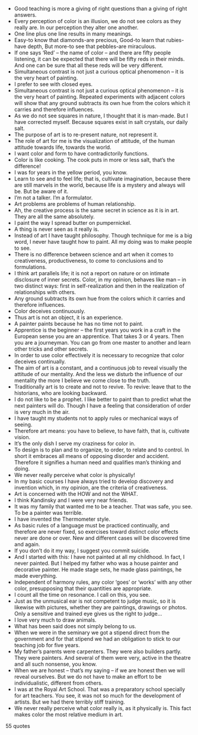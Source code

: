  - Good teaching is more a giving of right questions than a giving of right answers.
 - Every perception of color is an illusion, we do not see colors as they really are. In our perception they alter one another.
 - One line plus one line results in many meanings.
 - Easy-to know that diamonds-are precious, Good-to learn that rubies-have depth, But more-to see that pebbles-are miraculous.
 - If one says ‘Red’ – the name of color – and there are fifty people listening, it can be expected that there will be fifty reds in their minds. And one can be sure that all these reds will be very different.
 - Simultaneous contrast is not just a curious optical phenomenon – it is the very heart of painting.
 - I prefer to see with closed eyes.
 - Simultaneous contrast is not just a curious optical phenomenon – it is the very heart of painting. Repeated experiments with adjacent colors will show that any ground subtracts its own hue from the colors which it carries and therefore influences.
 - As we do not see squares in nature, I thought that it is man-made. But I have corrected myself. Because squares exist in salt crystals, our daily salt.
 - The purpose of art is to re-present nature, not represent it.
 - The role of art for me is the visualization of attitude, of the human attitude towards life, towards the world.
 - I want color and form to have contradictorily functions.
 - Color is like cooking. The cook puts in more or less salt, that’s the difference!
 - I was for years in the yellow period, you know.
 - Learn to see and to feel life; that is, cultivate imagination, because there are still marvels in the world, because life is a mystery and always will be. But be aware of it.
 - I’m not a talker. I’m a formulator.
 - Art problems are problems of human relationship.
 - Ah, the creative process is the same secret in science as it is in art. They are all the same absolutely.
 - I paint the way I spread butter on pumpernickel.
 - A thing is never seen as it really is.
 - Instead of art I have taught philosophy. Though technique for me is a big word, I never have taught how to paint. All my doing was to make people to see.
 - There is no difference between science and art when it comes to creativeness, productiveness, to come to conclusions and to formulations.
 - I think art parallels life; it is not a report on nature or on intimate disclosure of inner secrets. Color, in my opinion, behaves like man – in two distinct ways: first in self-realization and then in the realization of relationships with others.
 - Any ground subtracts its own hue from the colors which it carries and therefore influences.
 - Color deceives continuously.
 - Thus art is not an object, it is an experience.
 - A painter paints because he has no time not to paint.
 - Apprentice is the beginner – the first years you work in a craft in the European sense you are an apprentice. That takes 3 or 4 years. Then you are a journeyman. You can go from one master to another and learn other tricks and other secrets.
 - In order to use color effectively it is necessary to recognize that color deceives continually.
 - The aim of art is a constant, and a continuous job to reveal visually the attitude of our mentality. And the less we disturb the influence of our mentality the more I believe we come close to the truth.
 - Traditionally art is to create and not to revive. To revive: leave that to the historians, who are looking backward.
 - I do not like to be a prophet. I like better to paint than to predict what the next painters will do. Though I have a feeling that consideration of order is very much in the air.
 - I have taught my students not to apply rules or mechanical ways of seeing.
 - Therefore art means: you have to believe, to have faith, that is, cultivate vision.
 - It’s the only dish I serve my craziness for color in.
 - To design is to plan and to organize, to order, to relate and to control. In short it embraces all means of opposing disorder and accident. Therefore it signifies a human need and qualifies man’s thinking and doing.
 - We never really perceive what color is physically!
 - In my basic courses I have always tried to develop discovery and invention which, in my opinion, are the criteria of creativeness.
 - Art is concerned with the HOW and not the WHAT.
 - I think Kandinsky and I were very near friends.
 - It was my family that wanted me to be a teacher. That was safe, you see. To be a painter was terrible.
 - I have invented the Thermometer style.
 - As basic rules of a language must be practiced continually, and therefore are never fixed, so exercises toward distinct color effects never are done or over. New and different cases will be discovered time and again.
 - If you don’t do it my way, I suggest you commit suicide.
 - And I started with this: I have not painted at all my childhood. In fact, I never painted. But I helped my father who was a house painter and decorative painter. He made stage sets, he made glass paintings, he made everything.
 - Independent of harmony rules, any color ‘goes’ or ‘works’ with any other color, presupposing that their quantities are appropriate.
 - I count all the time on resonance. I call on this, you see.
 - Just as the unmusical ear is not competent to judge music, so it is likewise with pictures, whether they are paintings, drawings or photos. Only a sensitive and trained eye gives us the right to judge...
 - I love very much to draw animals.
 - What has been said does not simply belong to us.
 - When we were in the seminary we got a stipend direct from the government and for that stipend we had an obligation to stick to our teaching job for five years.
 - My father’s parents were carpenters. They were also builders partly. They were painters. And several of them were very, active in the theatre and all such nonsense, you know.
 - When we are honest – that’s my saying – if we are honest then we will reveal ourselves. But we do not have to make an effort to be individualistic, different from others.
 - I was at the Royal Art School. That was a preparatory school specially for art teachers. You see, it was not so much for the development of artists. But we had there terribly stiff training.
 - We never really perceive what color really is, as it physically is. This fact makes color the most relative medium in art.

55 quotes